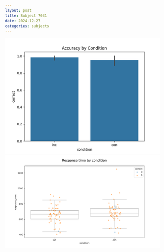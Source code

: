 ```yaml
---
layout: post
title: Subject 7031
date: 2024-12-27
categories: subjects
---
```


![](data/7031/run-9/7031_NF_acc.png)
![](data/7031/run-9/7031_NF_rt.png)
